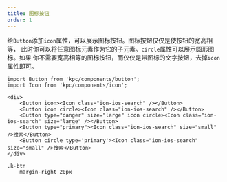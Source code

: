 ```yaml
---
title: 图标按钮
order: 1
---
```


给`Button`添加`icon`属性，可以展示图标按钮。图标按钮仅仅是使按钮的宽高相等，
此时你可以将任意图标元素作为它的子元素。`circle`属性可以展示圆形图标。如果
你不需要宽高相等的图标按钮，而仅仅是带图标的文字按钮，去掉`icon`属性即可。

```vdt
import Button from 'kpc/components/button';
import Icon from 'kpc/components/icon';

<div>
    <Button icon><Icon class="ion-ios-search" /></Button>
    <Button icon circle><Icon class="ion-ios-search" /></Button>
    <Button type="danger" size="large" icon circle><Icon class="ion-ios-search" size="large" /></Button>
    <Button type="primary"><Icon class="ion-ios-search" size="small" />搜索</Button>
    <Button circle type='primary'><Icon class="ion-ios-search" size="small" />搜索</Button>
</div>
```

```styl
.k-btn
    margin-right 20px
```

